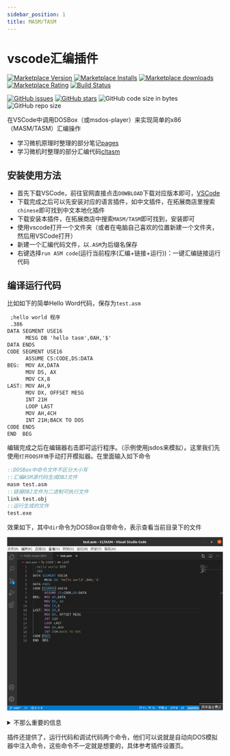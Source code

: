 ```yaml
---
sidebar_position: 1
title: MASM/TASM
---
```


# vscode汇编插件

[![Marketplace Version](https://vsmarketplacebadge.apphb.com/version/xsro.masm-tasm.svg?color=blue)](https://marketplace.visualstudio.com/items?itemName=xsro.masm-tasm)
[![Marketplace Installs](https://vsmarketplacebadge.apphb.com/installs/xsro.masm-tasm.svg?color=blue)](https://marketplace.visualstudio.com/items?itemName=xsro.masm-tasm)
[![Marketplace downloads](https://vsmarketplacebadge.apphb.com/downloads/xsro.masm-tasm.svg?color=blue)](https://marketplace.visualstudio.com/items?itemName=xsro.masm-tasm)
[![Marketplace Rating](https://vsmarketplacebadge.apphb.com/rating/xsro.masm-tasm.svg)](https://marketplace.visualstudio.com/items?itemName=xsro.masm-tasm)
[![Build Status](https://dev.azure.com/clcxsr/masm-tasm/_apis/build/status/xsro.masm-tasm?branchName=next)](https://dev.azure.com/clcxsr/masm-tasm/_build/latest?definitionId=1&branchName=next)

[![GitHub issues](https://img.shields.io/github/issues/xsro/masm-tasm.svg)](https://github.com/xsro/masm-tasm/issues)
[![GitHub stars](https://img.shields.io/github/stars/xsro/masm-tasm.svg)](https://github.com/xsro/masm-tasm)
![GitHub code size in bytes](https://img.shields.io/github/languages/code-size/xsro/masm-tasm.svg)
![GitHub repo size](https://img.shields.io/github/repo-size/xsro/masm-tasm.svg)

在VSCode中调用DOSBox（或msdos-player）来实现简单的x86（MASM/TASM）汇编操作

- 学习微机原理时整理的部分笔记[pages](https://xsro.gitee.io/cltasm/#/)
- 学习微机时整理的部分汇编代码[cltasm](https://gitee.com/dosasm/CLTASM)

## 安装使用方法

- 首先下载VSCode，前往官网直接点击`DOWBLOAD`下载对应版本即可，[VSCode](https://code.visualstudio.com)
- 下载完成之后可以先安装对应的语言插件，如中文插件，在拓展商店里搜索`chinese`即可找到中文本地化插件
- 下载安装本插件，在拓展商店中搜索`MASM/TASM`即可找到，安装即可
- 使用vscode打开一个文件夹（或者在电脑自己喜欢的位置新建一个文件夹，然后用VSCode打开）
- 新建一个汇编代码文件，以`.ASM`为后缀名保存
- 右键选择`run ASM code`(运行当前程序(汇编+链接+运行))：一键汇编链接运行代码

## 编译运行代码

比如如下的简单Hello Word代码，保存为`test.asm`

```assembly
 ;hello world 程序
 .386
DATA SEGMENT USE16
      MESG DB 'hello tasm',0AH,'$'
DATA ENDS
CODE SEGMENT USE16
      ASSUME CS:CODE,DS:DATA
BEG:  MOV AX,DATA
      MOV DS, AX
      MOV CX,8
LAST: MOV AH,9
      MOV DX, OFFSET MESG
      INT 21H
      LOOP LAST
      MOV AH,4CH
      INT 21H;BACK TO DOS
CODE ENDS
END  BEG
```

编辑完成之后在编辑器右击即可运行程序。（示例使用jsdos来模拟）。这里我们先使用`打开DOS环境`手动打开模拟器。在里面输入如下命令

```cmd
::DOSBox中命令文件不区分大小写
::汇编ASM源代码生成OBJ文件
masm test.asm
::链接OBJ文件为二进制可执行文件
link test.obj
::运行生成的文件
test.exe
```

效果如下，其中`dir`命令为DOSBox自带命令，表示查看当前目录下的文件

![open emulator use jsdos](pics/jsdos-openEmu.gif)

<details>
<summary>不那么重要的信息</summary>

- 由于DOS系统的文件系统有时会不支持现在电脑的文件路径，所以插件有时会对文件进行复制操作，将文件复制挂载到可以操作的文件目录，通常在打开的模拟器中是以T.ASM的形式呈现。也就是说此时的T.ASM文件是编辑器文件的副本。
- 也可以使用通过设置中的`masmtasm.ASM.emulator`选项，设置使用dosbox（目前来看应该是最稳定的DOS模拟器，很多都是基于它的），通过`masmtasm.ASM.MASMorTASM`可以使用TASM汇编工具
- [常见汇编命令](../references/ASM_commands.md)
- [DOSBox自建命令](https://www.dosbox.com/wiki/Commands)，也可以在JSDos中使用

</details>

插件还提供了，运行代码和调试代码两个命令，他们可以说就是自动向DOS模拟器中注入命令，这些命令不一定就是想要的，具体参考插件设置页。
